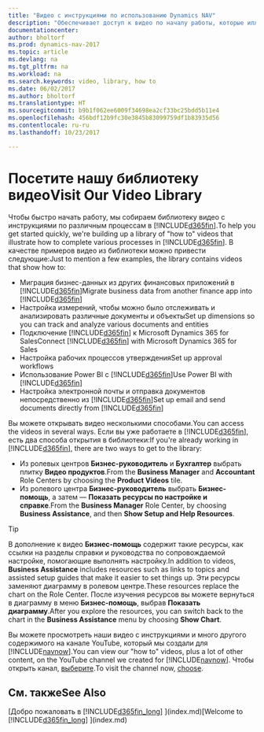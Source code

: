 ```yaml
---
title: "Видео с инструкциями по использованию Dynamics NAV"
description: "Обеспечивает доступ к видео по началу работы, которые иллюстрируют выполнение типовых задач."
documentationcenter: 
author: bholtorf
ms.prod: dynamics-nav-2017
ms.topic: article
ms.devlang: na
ms.tgt_pltfrm: na
ms.workload: na
ms.search.keywords: video, library, how to
ms.date: 06/02/2017
ms.author: bholtorf
ms.translationtype: HT
ms.sourcegitcommit: b9b1f062ee6009f34698ea2cf33bc25bdd5b11e4
ms.openlocfilehash: 456bdf12b9fc30e3845b83099759df1b83935d56
ms.contentlocale: ru-ru
ms.lasthandoff: 10/23/2017

---
```

# <a name="visit-our-video-library"></a><span data-ttu-id="ae22f-103">Посетите нашу библиотеку видео</span><span class="sxs-lookup"><span data-stu-id="ae22f-103">Visit Our Video Library</span></span>
<span data-ttu-id="ae22f-104">Чтобы быстро начать работу, мы собираем библиотеку видео с инструкциями по различным процессам в [!INCLUDE[d365fin](includes/d365fin_md.md)].</span><span class="sxs-lookup"><span data-stu-id="ae22f-104">To help you get started quickly, we're building up a library of "how to" videos that illustrate how to complete various processes in [!INCLUDE[d365fin](includes/d365fin_md.md)].</span></span> <span data-ttu-id="ae22f-105">В качестве примеров видео из библиотеки можно привести следующие:</span><span class="sxs-lookup"><span data-stu-id="ae22f-105">Just to mention a few examples, the library contains videos that show how to:</span></span>  

* <span data-ttu-id="ae22f-106">Миграция бизнес-данных из других финансовых приложений в [!INCLUDE[d365fin](includes/d365fin_md.md)]</span><span class="sxs-lookup"><span data-stu-id="ae22f-106">Migrate business data from another finance app into [!INCLUDE[d365fin](includes/d365fin_md.md)]</span></span>  
* <span data-ttu-id="ae22f-107">Настройка измерений, чтобы можно было отслеживать и анализировать различные документы и объекты</span><span class="sxs-lookup"><span data-stu-id="ae22f-107">Set up dimensions so you can track and analyze various documents and entities</span></span>
* <span data-ttu-id="ae22f-108">Подключение [!INCLUDE[d365fin](includes/d365fin_md.md)] к Microsoft Dynamics 365 for Sales</span><span class="sxs-lookup"><span data-stu-id="ae22f-108">Connect [!INCLUDE[d365fin](includes/d365fin_md.md)] with Microsoft Dynamics 365 for Sales</span></span>
* <span data-ttu-id="ae22f-109">Настройка рабочих процессов утверждения</span><span class="sxs-lookup"><span data-stu-id="ae22f-109">Set up approval workflows</span></span>  
* <span data-ttu-id="ae22f-110">Использование Power BI с [!INCLUDE[d365fin](includes/d365fin_md.md)]</span><span class="sxs-lookup"><span data-stu-id="ae22f-110">Use Power BI with [!INCLUDE[d365fin](includes/d365fin_md.md)]</span></span>  
* <span data-ttu-id="ae22f-111">Настройка электронной почты и отправка документов непосредственно из [!INCLUDE[d365fin](includes/d365fin_md.md)]</span><span class="sxs-lookup"><span data-stu-id="ae22f-111">Set up email and send documents directly from [!INCLUDE[d365fin](includes/d365fin_md.md)]</span></span>  

<span data-ttu-id="ae22f-112">Вы можете открывать видео несколькими способами.</span><span class="sxs-lookup"><span data-stu-id="ae22f-112">You can access the videos in several ways.</span></span> <span data-ttu-id="ae22f-113">Если вы уже работаете в [!INCLUDE[d365fin](includes/d365fin_md.md)], есть два способа открытия в библиотеки:</span><span class="sxs-lookup"><span data-stu-id="ae22f-113">If you're already working in [!INCLUDE[d365fin](includes/d365fin_md.md)], there are two ways to get to the library:</span></span>

* <span data-ttu-id="ae22f-114">Из ролевых центров **Бизнес-руководитель** и **Бухгалтер** выбрать плитку **Видео продуктов**.</span><span class="sxs-lookup"><span data-stu-id="ae22f-114">From the **Business Manager** and **Accountant** Role Centers by choosing the **Product Videos** tile.</span></span>  
* <span data-ttu-id="ae22f-115">Из ролевого центра **Бизнес-руководитель** выбрать **Бизнес-помощь**, а затем — **Показать ресурсы по настройке и справке**.</span><span class="sxs-lookup"><span data-stu-id="ae22f-115">From the **Business Manager** Role Center, by choosing **Business Assistance**, and then **Show Setup and Help Resources**.</span></span>  

> [!Tip]  
> <span data-ttu-id="ae22f-116">В дополнение к видео **Бизнес-помощь** содержит такие ресурсы, как ссылки на разделы справки и руководства по сопровождаемой настройке, помогающие выполнять настройку.</span><span class="sxs-lookup"><span data-stu-id="ae22f-116">In addition to videos, **Business Assistance** includes resources such as links to topics and assisted setup guides that make it easier to set things up.</span></span> <span data-ttu-id="ae22f-117">Эти ресурсы заменяют диаграмму в ролевом центре.</span><span class="sxs-lookup"><span data-stu-id="ae22f-117">These resources replace the chart on the Role Center.</span></span> <span data-ttu-id="ae22f-118">После изучения ресурсов вы можете вернуться в диаграмму в меню **Бизнес-помощь**, выбрав **Показать диаграмму**.</span><span class="sxs-lookup"><span data-stu-id="ae22f-118">After you explore the resources, you can switch back to the chart in the **Business Assistance** menu by choosing **Show Chart**.</span></span>  

<span data-ttu-id="ae22f-119">Вы можете просмотреть наши видео с инструкциями и много другого содержимого на канале YouTube, который мы создали для [!INCLUDE[navnow](includes/navnow_md.md)].</span><span class="sxs-lookup"><span data-stu-id="ae22f-119">You can view our "how to" videos, plus a lot of other content, on the YouTube channel we created for [!INCLUDE[navnow](includes/navnow_md.md)].</span></span> <span data-ttu-id="ae22f-120">Чтобы открыть канал, [выберите](https://go.microsoft.com/fwlink/?linkid=851533).</span><span class="sxs-lookup"><span data-stu-id="ae22f-120">To visit the channel now, [choose](https://go.microsoft.com/fwlink/?linkid=851533).</span></span>

## <a name="see-also"></a><span data-ttu-id="ae22f-121">См. также</span><span class="sxs-lookup"><span data-stu-id="ae22f-121">See Also</span></span>
<span data-ttu-id="ae22f-122">[Добро пожаловать в [!INCLUDE[d365fin_long](includes/d365fin_long_md.md)] ](index.md)</span><span class="sxs-lookup"><span data-stu-id="ae22f-122">[Welcome to [!INCLUDE[d365fin_long](includes/d365fin_long_md.md)] ](index.md)</span></span>

